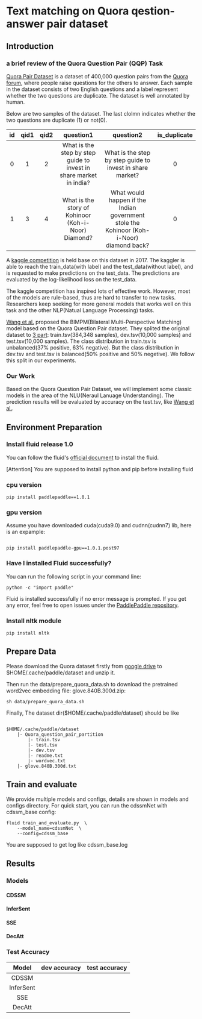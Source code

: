 # Text matching on Quora qestion-answer pair dataset

## Introduction

### a brief review of the Quora Question Pair (QQP) Task

[Quora Pair Dataset](https://data.quora.com/First-Quora-Dataset-Release-Question-Pairs) is a dataset of 400,000 question pairs from the [Quora forum](https://www.quora.com/), where people raise questions for the others to answer. Each sample in the dataset consists of two English questions and a label represent whether the two questions are duplicate. The dataset is well annotated by human. 

Below are two samples of the dataset. The last clolmn indicates whether the two questions are duplicate (1) or not(0).

|id | qid1 | qid2| question1| question2| is_duplicate
|:---:|:---:|:---:|:---:|:---:|:---:|
|0 |1 |2 |What is the step by step guide to invest in share market in india? |What is the step by step guide to invest in share market? |0|
|1 |3 |4 |What is the story of Kohinoor (Koh-i-Noor) Diamond? | What would happen if the Indian government stole the Kohinoor (Koh-i-Noor) diamond back? |0|

 A [kaggle competition](https://www.kaggle.com/c/quora-question-pairs#description) is held base on this dataset in 2017. The kaggler is able to reach the train_data(with label) and the test_data(without label), and is requested to make predictions on the test_data. The predictions are evaluated by the log-likelihood loss on the test_data.

The kaggle competition has inspired lots of effective work. However, most of the models are rule-based, thus are hard to transfer to new tasks. Researchers keep seeking for more general models that works well on this task and the other NLP(Natual Language Processing) tasks.

[Wang et al.](https://arxiv.org/abs/1702.03814) proposed the BIMPM(Bilateral Multi-Perspective Matching) model based on the Quora Question Pair dataset. They splited the original dataset to [3 part](https://drive.google.com/file/d/0B0PlTAo--BnaQWlsZl9FZ3l1c28/view?usp=sharing): train.tsv(384,348 samples), dev.tsv(10,000 samples) and test.tsv(10,000 samples). The class distribution in train.tsv is unbalanced(37% positive, 63% negative). But the class distribution in dev.tsv and test.tsv is balanced(50% positive and 50% negetive). We follow this split in our experiments. 

### Our Work

Based on the Quora Question Pair Dataset, we will implement some classic models in the area of the NLU(Neraul Lanuage Understanding). The prediction results will be evaluated by accuracy on the test.tsv, like [Wang et al.](https://arxiv.org/abs/1702.03814).

## Environment Preparation

### Install fluid release 1.0

You can follow the fluid's [official document](http://www.paddlepaddle.org/documentation/docs/en/1.0/build_and_install/pip_install_en.html) to install the fluid. 

[Attention] You are supposed to install python and pip before installing fluid

### cpu version

```
pip install paddlepaddle==1.0.1
```

### gpu version

Assume you have downloaded cuda(cuda9.0) and cudnn(cudnn7) lib, here is an expample:

```shell

pip install paddlepaddle-gpu==1.0.1.post97

```

### Have I installed Fluid successfully?

You can run the following script in your command line:

```shell
python -c "import paddle"
```

Fluid is installed successfully if no error message is prompted. If you get any error, feel free to open issues under the [PaddlePaddle repository](https://github.com/PaddlePaddle/Paddle/issues). 

### Install nltk module

```shell
pip install nltk
```

## Prepare Data

Please download the Quora dataset firstly from [google drive](https://drive.google.com/file/d/0B0PlTAo--BnaQWlsZl9FZ3l1c28/view?usp=sharing)
 to $HOME/.cache/paddle/dataset and unzip it.

Then run the data/prepare_quora_data.sh to download the pretrained word2vec embedding file: glove.840B.300d.zip:

```shell
sh data/prepare_quora_data.sh   
```

Finally, The dataset dir($HOME/.cache/paddle/dataset) should be like

```shell

$HOME/.cache/paddle/dataset
    |- Quora_question_pair_partition
        |- train.tsv
        |- test.tsv
        |- dev.tsv
        |- readme.txt
        |- wordvec.txt
    |- glove.840B.300d.txt
```

## Train and evaluate

We provide multiple models and configs, details are shown in models and configs directory. For quick start, you can run the cdssmNet with cdssm_base config:

```shell
fluid train_and_evaluate.py  \
    --model_name=cdssmNet  \
    --config=cdssm_base
```

You are supposed to get log like cdssm_base.log

## Results

### Models

#### CDSSM

#### InferSent

#### SSE

#### DecAtt

### Test Accuracy

|Model|dev accuracy| test accuracy
|:----:|:----:|:----:|
|CDSSM|||
|InferSent|||
|SSE|||
|DecAtt|||
